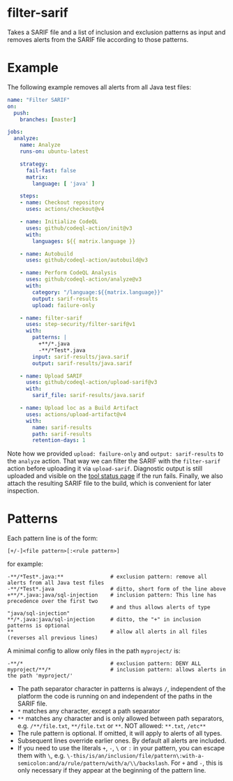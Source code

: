 # filter-sarif

Takes a SARIF file and a list of inclusion and exclusion patterns as input and removes alerts from the SARIF file according to those patterns.

# Example

The following example removes all alerts from all Java test files:

```yaml
name: "Filter SARIF"
on:
  push:
    branches: [master]

jobs:
  analyze:
    name: Analyze
    runs-on: ubuntu-latest

    strategy:
      fail-fast: false
      matrix:
        language: [ 'java' ]

    steps:
    - name: Checkout repository
      uses: actions/checkout@v4

    - name: Initialize CodeQL
      uses: github/codeql-action/init@v3
      with:
        languages: ${{ matrix.language }}

    - name: Autobuild
      uses: github/codeql-action/autobuild@v3

    - name: Perform CodeQL Analysis
      uses: github/codeql-action/analyze@v3
      with:
        category: "/language:${{matrix.language}}"
        output: sarif-results
        upload: failure-only

    - name: filter-sarif
      uses: step-security/filter-sarif@v1
      with:
        patterns: |
          +**/*.java
          -**/*Test*.java
        input: sarif-results/java.sarif
        output: sarif-results/java.sarif

    - name: Upload SARIF
      uses: github/codeql-action/upload-sarif@v3
      with:
        sarif_file: sarif-results/java.sarif

    - name: Upload loc as a Build Artifact
      uses: actions/upload-artifact@v4
      with:
        name: sarif-results
        path: sarif-results
        retention-days: 1
```

Note how we provided `upload: failure-only` and `output: sarif-results` to the `analyze` action. That way we can filter the SARIF with the `filter-sarif` action before uploading it via `upload-sarif`. Diagnostic output is still uploaded and visible on the [tool status page](https://docs.github.com/en/code-security/code-scanning/managing-your-code-scanning-configuration/about-the-tool-status-page) if the run fails. Finally, we also attach the resulting SARIF file to the build, which is convenient for later inspection.

# Patterns

Each pattern line is of the form:
```
[+/-]<file pattern>[:<rule pattern>]
```

for example:
```
-**/*Test*.java:**               # exclusion pattern: remove all alerts from all Java test files
-**/*Test*.java                  # ditto, short form of the line above
+**/*.java:java/sql-injection    # inclusion pattern: This line has precedence over the first two
                                 # and thus allows alerts of type "java/sql-injection"
**/*.java:java/sql-injection     # ditto, the "+" in inclusion patterns is optional
**                               # allow all alerts in all files (reverses all previous lines)
```

A minimal config to allow only files in the path `myproject/` is:

```
-**/*                            # exclusion pattern: DENY ALL
myproject/**/*                   # inclusion pattern: allows alerts in the path 'myproject/'
```

* The path separator character in patterns is always `/`, independent of the platform the code is running on and independent of the paths in the SARIF file.
* `*` matches any character, except a path separator
* `**` matches any character and is only allowed between path separators, e.g. `/**/file.txt`, `**/file.txt` or `**`. NOT allowed: `**.txt`, `/etc**`
* The rule pattern is optional. If omitted, it will apply to alerts of all types.
* Subsequent lines override earlier ones. By default all alerts are included.
* If you need to use the literals `+`, `-`, `\` or `:` in your pattern, you can escape them with `\`, e.g. `\-this/is/an/inclusion/file/pattern\:with-a-semicolon:and/a/rule/pattern/with/a/\\/backslash`. For `+` and `-`, this is only necessary if they appear at the beginning of the pattern line.
